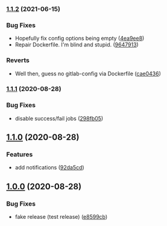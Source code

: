 ### [1.1.2](https://git.griefed.de/prosper/gitlab-semantic-release/compare/1.1.1...1.1.2) (2021-06-15)


### Bug Fixes

* Hopefully fix config options being empty ([4ea9ee8](https://git.griefed.de/prosper/gitlab-semantic-release/commit/4ea9ee8faeca544e7c05de57e3be1fe7f2139962))
* Repair Dockerfile. I'm blind and stupid. ([9647913](https://git.griefed.de/prosper/gitlab-semantic-release/commit/9647913edb74b6ab05d0eca1ab023fe8081f6fc5))


### Reverts

* Well then, guess no gitlab-config via Dockerfile ([cae0436](https://git.griefed.de/prosper/gitlab-semantic-release/commit/cae0436be6727ff2968a283152859460df585836))

### [1.1.1](https://gitlab.com/ujlbu4/gitlab-semantic-release/compare/1.1.0...1.1.1) (2020-08-28)


### Bug Fixes

* disable success/fail jobs ([298fb05](https://gitlab.com/ujlbu4/gitlab-semantic-release/commit/298fb055b6b2729fa8b263e51939e66261098be2))

## [1.1.0](https://gitlab.com/ujlbu4/gitlab-semantic-release/compare/1.0.0...1.1.0) (2020-08-28)


### Features

* add notifications ([92da5cd](https://gitlab.com/ujlbu4/gitlab-semantic-release/commit/92da5cdf3efaf6189bd90d5f30370ca2fb5b44d2))

## [1.0.0](https://gitlab.com/ujlbu4/gitlab-semantic-release/compare/...1.0.0) (2020-08-28)


### Bug Fixes

* fake release (test release) ([e8599cb](https://gitlab.com/ujlbu4/gitlab-semantic-release/commit/e8599cbed61aa5cf289a75fed710ce3d0ddff0f1))

